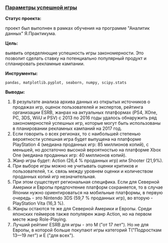 ### <a href="https://github.com/OJhonny/Data-Analyst-Yandex.Practicum-/blob/main/Parameters_successful_game/%D0%9F%D0%B0%D1%80%D0%B0%D0%BC%D0%B5%D1%82%D1%80%D1%8B%20%D1%83%D1%81%D0%BF%D0%B5%D1%88%D0%BD%D0%BE%D0%B9%20%D0%B8%D0%B3%D1%80%D1%8B.ipynb">Параметры успешной игры</a>

**Статус проекта:**

проект был выполнен в рамках обучения на программе "Аналитик данных" Я.Практикума.

**Цель:**

выявить определяющие успешность игры закономерности. Это позволит сделать ставку на потенциально популярный продукт и спланировать рекламные кампании.

**Инструменты:**

`pandas, matplotlib.pyplot, seaborn, numpy, scipy.stats`

**Выводы:**

1. В результате анализа архива данных из открытых источников о продажах игр, оценок пользователей и экспертов, рейтинга организации ESRB, жанрах на актуальных платформах (PS4, XOne, PC, 3DS, WiiU и PSV) с 2013 по 2016 годы удалось обнаружить ряд закономерностей успешных игр, которые могут быть использованы в планировании рекламных кампаний на 2017 год.  
2. Если говорить о всех регионах, то с наибольшей степенью вероятности успешная игра будет выпущена на платформе PlayStation 4 (медиана проданных игр: 85 миллионов копий), с меньшей, но достаточно высокой вероятностью на платформе Xbox One (медиана проданных игр: 40 миллионов копий).  
3. Жанр игры будет: Action (26,4 % проданных игр) или Shooter (21,9%).  
4. При выборе игры можно не учитывать оценки критиков и пользователей, т.к. связь между уровнем оценки и количеством проданных копий игр незначительная.  
5. При этом существует региональная специфика. Если для Северной Америки и Европы предпочтение платформ сохраняется, то в случае Японии нужно ориентироваться на мобильные платформы, в первую очередь - это Nintendo 3DS (59,7 % проданных игр), во вторую - PlayStation Vita (16,3 %).  
6. Жанры остаются те же для Северной Америки и Европы. Среди японских геймеров также популярен жанр Action, но на первом месте жанр Role-Playing.  
7. Лучший рейтинг ESRB для игры - это М ("от 17 лет"). Но не для Европы, в которой больше покупают игры категорий Т("Подросткам 13—19 лет") и Е ("для всех"). 
